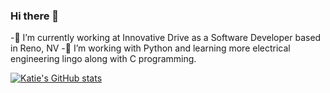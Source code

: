 ### Hi there 👋


-🔭 I’m currently working at Innovative Drive as a Software Developer based in Reno, NV
-🌱 I’m working with Python and learning more electrical engineering lingo along with C programming.

[![Katie's GitHub stats](https://github-readme-stats.vercel.app/api?username=kayjlou)](https://github.com/kayjlou/github-readme-stats)


<!--
**kayjlou/kayjlou** is a ✨ _special_ ✨ repository because its `README.md` (this file) appears on your GitHub profile.

Here are some ideas to get you started:

- 🔭 I’m currently working at Innovative Drive as a Software Developer based in Reno, NV
- 🌱 I’m currently learning more electrical engineering lingo along with C programming.
- 📫 How to reach me: 
- ⚡ Fun fact: I've lived in 6 different states!
-->
